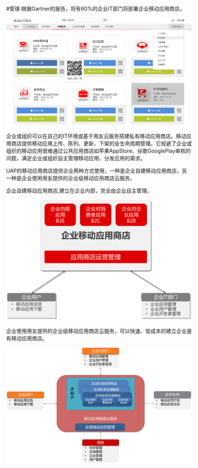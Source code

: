 #管理
根据Gartner的报告，将有60%的企业IT部门将部署企业移动应用商店。

![](/assets/5.png)

企业或组织可以在自己的IT环境或基于用友云服务搭建私有移动应用商店。移动应用商店提供移动应用上传、陈列、更新、下架的全生命周期管理。它规避了企业或组织的移动应用很难通过公共应用商店如苹果AppStore、谷歌GooglePlay审核的问题，满足企业或组织自主管理移动应用、分发应用的需求。

UAP的移动应用商店提供企业两种方式使用，一种是企业自建移动应用商店，另一种是企业使用用友提供的企业级移动应用商店云服务。

企业自建移动应用商店,建立在企业内部，完全由企业自主管理。

![](/assets/6.png)

企业使用用友提供的企业级移动应用商店云服务，可以快速、低成本的建立企业是有移动应用商店。

![](/assets/7.png)

